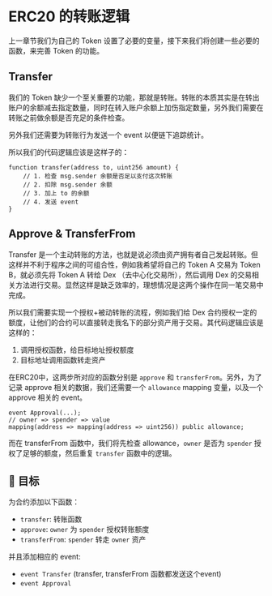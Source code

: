 # ERC20 的转账逻辑

上一章节我们为自己的 Token 设置了必要的变量，接下来我们将创建一些必要的函数，来完善 Token 的功能。

## Transfer

我们的 Token 缺少一个至关重要的功能，那就是转账。转账的本质其实是在转出账户的余额减去指定数量，同时在转入账户余额上加伤指定数量，另外我们需要在转账之前做余额是否充足的条件检查。

另外我们还需要为转账行为发送一个 event 以便链下追踪统计。

所以我们的代码逻辑应该是这样子的：

```solidity
function transfer(address to, uint256 amount) {
    // 1. 检查 msg.sender 余额是否足以支付这次转账
    // 2. 扣除 msg.sender 余额
    // 3. 加上 to 的余额
    // 4. 发送 event
}
```

## Approve & TransferFrom

Transfer 是一个主动转账的方法，也就是说必须由资产拥有者自己发起转账。但这样并不利于程序之间的可组合性，例如我希望将自己的 Token A 交易为 Token B，就必须先将 Token A 转给 Dex （去中心化交易所），然后调用 Dex 的交易相关方法进行交易。显然这样是缺乏效率的，理想情况是这两个操作在同一笔交易中完成。

所以我们需要实现一个授权+被动转账的流程，例如我们给 Dex 合约授权一定的额度，让他们的合约可以直接转走我名下的部分资产用于交易。其代码逻辑应该是这样的：

1. 调用授权函数，给目标地址授权额度
2. 目标地址调用函数转走资产

在ERC20中，这两步所对应的函数分别是 `approve` 和 `transferFrom`。另外，为了记录 approve 相关的数据，我们还需要一个 `allowance` mapping 变量，以及一个 approve 相关的 event。

```solidity
event Approval(...);
// owner => spender => value
mapping(address => mapping(address => uint256)) public allowance;
```

而在 transferFrom 函数中，我们将先检查 allowance，`owner` 是否为 `spender` 授权了足够的额度，然后重复 `transfer` 函数中的逻辑。

## 🏁 目标

为合约添加以下函数：

- `transfer`: 转账函数
- `approve`: `owner` 为 `spender` 授权转账额度
- `transferFrom`: `spender` 转走 `owner` 资产

并且添加相应的 event:

- `event Transfer` (transfer, transferFrom 函数都发送这个event)
- `event Approval`
